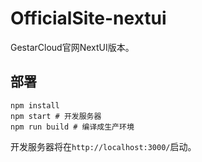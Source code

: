 # OfficialSite-nextui

GestarCloud官网NextUI版本。

## 部署

```
npm install
npm start # 开发服务器
npm run build # 编译成生产环境
```

开发服务器将在`http://localhost:3000/`启动。
